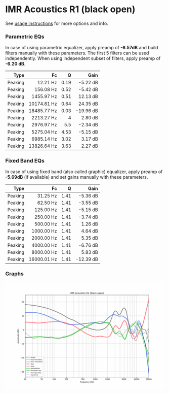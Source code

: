 # IMR Acoustics R1 (black open)
See [usage instructions](https://github.com/jaakkopasanen/AutoEq#usage) for more options and info.

### Parametric EQs
In case of using parametric equalizer, apply preamp of **-6.57dB** and build filters manually
with these parameters. The first 5 filters can be used independently.
When using independent subset of filters, apply preamp of **-6.20 dB**.

| Type    | Fc          |    Q | Gain      |
|--------:|------------:|-----:|----------:|
| Peaking | 12.21 Hz    | 0.19 | -5.22 dB  |
| Peaking | 156.08 Hz   | 0.52 | -5.42 dB  |
| Peaking | 1455.97 Hz  | 0.51 | 12.13 dB  |
| Peaking | 10174.81 Hz | 0.64 | 24.35 dB  |
| Peaking | 18485.77 Hz | 0.03 | -19.96 dB |
| Peaking | 2213.27 Hz  | 4    | 2.80 dB   |
| Peaking | 2976.97 Hz  | 5.5  | -2.34 dB  |
| Peaking | 5275.04 Hz  | 4.53 | -5.15 dB  |
| Peaking | 6985.14 Hz  | 3.02 | 3.17 dB   |
| Peaking | 13826.64 Hz | 3.63 | 2.27 dB   |

### Fixed Band EQs
In case of using fixed band (also called graphic) equalizer, apply preamp of **-5.69dB**
(if available) and set gains manually with these parameters.

| Type    | Fc          |    Q | Gain      |
|--------:|------------:|-----:|----------:|
| Peaking | 31.25 Hz    | 1.41 | -5.36 dB  |
| Peaking | 62.50 Hz    | 1.41 | -3.55 dB  |
| Peaking | 125.00 Hz   | 1.41 | -5.15 dB  |
| Peaking | 250.00 Hz   | 1.41 | -3.74 dB  |
| Peaking | 500.00 Hz   | 1.41 | 1.26 dB   |
| Peaking | 1000.00 Hz  | 1.41 | 4.64 dB   |
| Peaking | 2000.00 Hz  | 1.41 | 5.35 dB   |
| Peaking | 4000.00 Hz  | 1.41 | -6.76 dB  |
| Peaking | 8000.00 Hz  | 1.41 | 5.83 dB   |
| Peaking | 16000.01 Hz | 1.41 | -12.39 dB |

### Graphs
![](./IMR%20Acoustics%20R1%20(black%20open).png)
